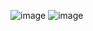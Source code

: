![image](https://user-images.githubusercontent.com/103940090/177192114-c1ad047c-126c-4499-9ce4-ebcfcbc9f1b5.png)
![image](https://user-images.githubusercontent.com/103940090/177192164-5500a815-57e5-4ee9-92bf-642591c9b02b.png)
